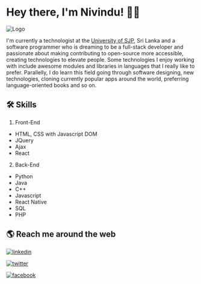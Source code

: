 # Hey there, I'm Nivindu! 👋🏻
![Logo](https://scontent.fcmb2-2.fna.fbcdn.net/v/t39.30808-6/280749533_1167558704030094_2919487091226630829_n.jpg?_nc_cat=106&ccb=1-6&_nc_sid=730e14&_nc_ohc=7vCxtf7f6y4AX_JTZv_&_nc_ht=scontent.fcmb2-2.fna&oh=00_AT8F4i-9WDRWcM5GNLzETosmHCZFe1uGmp_jjLDl9EZWJA&oe=62852B37)

I'm currently a technologist at the [University of SJP](https://www.sjp.ac.lk/), Sri Lanka and a software programmer who is dreaming to be a full-stack developer and passionate about making contributing to open-source more accessible, creating technologies to elevate people. Some technologies I enjoy working with include awesome modules and libraries in languages that I really like to prefer. Parallelly, I do learn this field going through software designing, new technologies, cloning currently popular apps around the world, preferring language-oriented books and so on.

## 🛠 Skills
1. Front-End
- HTML, CSS with Javascript DOM
- JQuery
- Ajax
- React

2. Back-End
- Python
- Java
- C++
- Javascript
- React Native
- SQL
- PHP

## 🌎 Reach me around the web
[![linkedin](https://img.shields.io/badge/linkedin-0A66C2?style=for-the-badge&logo=linkedin&logoColor=white)](https://www.linkedin.com/in/nivindu-lakshitha-b6448723a/)

[![twitter](https://img.shields.io/badge/Youtube-ff0000?style=for-the-badge&logo=youtube&logoColor=white)](https://www.youtube.com/channel/UCLlJNHqLbH8DqkpNgAhA8Gg)

[![facebook](https://img.shields.io/badge/Facebook-1877F2?style=for-the-badge&logo=facebook&logoColor=white)](https://www.facebook.com/nividu.lakshika.52)
